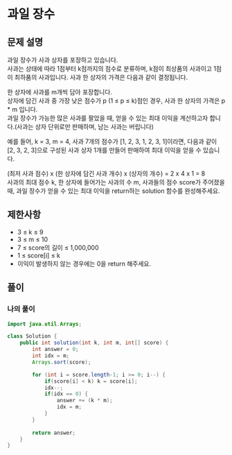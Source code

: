 # 과일 장수
## 문제 설명
과일 장수가 사과 상자를 포장하고 있습니다.  
사과는 상태에 따라 1점부터 k점까지의 점수로 분류하며, k점이 최상품의 사과이고 1점이 최하품의 사과입니다. 사과 한 상자의 가격은 다음과 같이 결정됩니다.

한 상자에 사과를 m개씩 담아 포장합니다.  
상자에 담긴 사과 중 가장 낮은 점수가 p (1 ≤ p ≤ k)점인 경우, 사과 한 상자의 가격은 p * m 입니다.  
과일 장수가 가능한 많은 사과를 팔았을 때, 얻을 수 있는 최대 이익을 계산하고자 합니다.(사과는 상자 단위로만 판매하며, 남는 사과는 버립니다)

예를 들어, k = 3, m = 4, 사과 7개의 점수가 [1, 2, 3, 1, 2, 3, 1]이라면, 다음과 같이 [2, 3, 2, 3]으로 구성된 사과 상자 1개를 만들어 판매하여 최대 이익을 얻을 수 있습니다.  

(최저 사과 점수) x (한 상자에 담긴 사과 개수) x (상자의 개수) = 2 x 4 x 1 = 8  
사과의 최대 점수 k, 한 상자에 들어가는 사과의 수 m, 사과들의 점수 score가 주어졌을 때, 과일 장수가 얻을 수 있는 최대 이익을 return하는 solution 함수를 완성해주세요.

## 제한사항
* 3 ≤ k ≤ 9
* 3 ≤ m ≤ 10
* 7 ≤ score의 길이 ≤ 1,000,000
* 1 ≤ score[i] ≤ k
* 이익이 발생하지 않는 경우에는 0을 return 해주세요.

## 풀이
### 나의 풀이
```java
import java.util.Arrays;

class Solution {
    public int solution(int k, int m, int[] score) {
        int answer = 0;
        int idx = m;
        Arrays.sort(score);

        for (int i = score.length-1; i >= 0; i--) {
            if(score[i] < k) k = score[i];
            idx--;
            if(idx == 0) {
                answer += (k * m);
                idx = m;
            }
        }
        
        return answer;
    }
} 
```  

